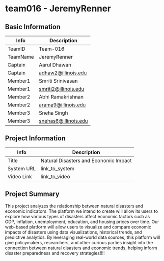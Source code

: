 # team016 - JeremyRenner

## Basic Information

|   Info      |        Description     |
| ----------- | ---------------------- |
| TeamID      |        Team-016        |
| TeamName    |       JeremyRenner     |
| Captain     |       Aarul Dhawan     |
| Captain     |  adhaw2@illinois.edu   |
| Member1     |   Smriti Srinivasan    |
| Member1     |  smriti2@illinois.edu  |
| Member2     |   Abhi Ramakrishnan    |
| Member2     |   arama9@illinois.edu  |
| Member3     |       Sneha Singh      |
| Member3     |  snehas6@illinois.edu  |

## Project Information

|   Info      |                 Description                |
| ----------- | ------------------------------------------ |
|  Title      |     Natural Disasters and Economic Impact  |
| System URL  |                link_to_system              |
| Video Link  |                link_to_video               |

## Project Summary

 This project analyzes the relationship between natural disasters and economic indicators. The platform we intend to create will allow its users to explore how various types of disasters affect economic factors such as GDP, inflation, unemployment, education, and housing prices over time. Our web-based platform will allow users to visualize and compare economic impacts of disasters using data visualizations, historical trends, and predictive analytics. By leveraging real-world data sources, this platform will give policymakers, researchers, and other curious parties insight into the connection between natural disasters and economic trends, helping inform disaster preparedness and recovery strategies!!!!